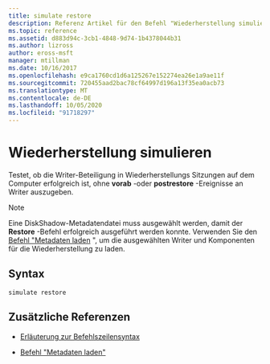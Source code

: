 ```yaml
---
title: simulate restore
description: Referenz Artikel für den Befehl "Wiederherstellung simulieren", mit dem überprüft wird, ob die Writer-Einbindung in Wiederherstellungs Sitzungen auf dem Computer erfolgreich ist, ohne vorab-oder postrestore-Ereignisse an Writer auszugeben.
ms.topic: reference
ms.assetid: d883d94c-3cb1-4848-9d74-1b4378044b31
ms.author: lizross
author: eross-msft
manager: mtillman
ms.date: 10/16/2017
ms.openlocfilehash: e9ca1760cd1d6a125267e152274ea26e1a9ae11f
ms.sourcegitcommit: 720455aad2bac78cf64997d196a13f35ea0acb73
ms.translationtype: MT
ms.contentlocale: de-DE
ms.lasthandoff: 10/05/2020
ms.locfileid: "91718297"
---
```

# <a name="simulate-restore"></a>Wiederherstellung simulieren

Testet, ob die Writer-Beteiligung in Wiederherstellungs Sitzungen auf dem Computer erfolgreich ist, ohne **vorab** -oder **postrestore** -Ereignisse an Writer auszugeben.

> [!NOTE]
> Eine DiskShadow-Metadatendatei muss ausgewählt werden, damit der **Restore** -Befehl erfolgreich ausgeführt werden konnte. Verwenden Sie den [Befehl "Metadaten laden](load-metadata.md) ", um die ausgewählten Writer und Komponenten für die Wiederherstellung zu laden.

## <a name="syntax"></a>Syntax

```
simulate restore
```

## <a name="additional-references"></a>Zusätzliche Referenzen

- [Erläuterung zur Befehlszeilensyntax](command-line-syntax-key.md)

- [Befehl "Metadaten laden"](load-metadata.md)
